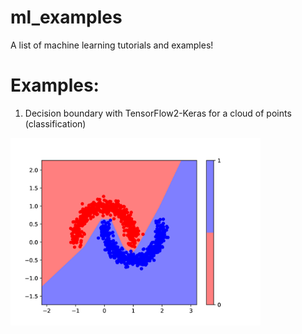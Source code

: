 # ml_examples

A list of machine learning tutorials and examples!

# Examples:

1. Decision boundary with TensorFlow2-Keras for a cloud of points (classification)

<img src="./images/result1.png" alt="Example 1"  width="400" height="300">

